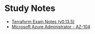 # Study Notes

- [Terraform Exam Notes (v0.13.5)](./docs/terraform-exam.md)
- [Microsoft Azure Administrator - AZ-104](./docs/azure/README.md)
